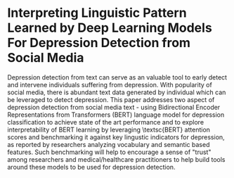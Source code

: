 # Interpreting Linguistic Pattern Learned by Deep Learning Models For Depression Detection from Social Media

Depression detection from text can serve as an valuable tool to early detect and intervene individuals suffering from depression. With popularity of social media, there is abundant text data generated by individual which can be leveraged to detect depression. This paper addresses two aspect of depression detection from social media text - using Bidirectional Encoder Representations from Transformers (BERT) language model for depression classification to achieve state of the art performance and to explore interpretability of BERT learning by leveraging \textsc{BERT} attention scores and benchmarking it against key lingustic indicators for depression, as reported by researchers analyzing vocabulary and semantic based features. Such benchmarking will help to encourage a sense of "trust" among researchers and medical/healthcare practitioners to help build tools around these models to be used for depression detection.
